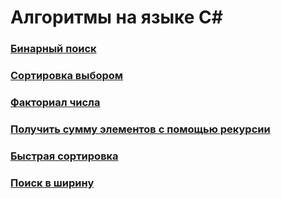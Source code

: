 # Алгоритмы на языке C#

### [Бинарный поиск](./BinarySearch)

### [Сортировка выбором](./SelectionSort)

### [Факториал числа](./NumberFactorial)

### [Получить сумму элементов с помощью рекурсии](./SumByRecursion)

### [Быстрая сортировка](./QuickSort)

### [Поиск в ширину](./BreadthFirstSearch)
